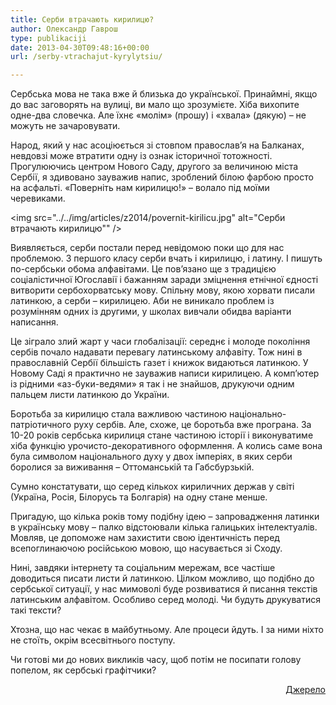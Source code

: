 ```yaml
---
title: Серби втрачають кирилицю?
author: Олександр Гаврош
type: publikaciji
date: 2013-04-30T09:48:16+00:00
url: /serby-vtrachajut-kyrylytsiu/

---
```

Сербська мова не така вже й близька до української. Принаймні, якщо до вас заговорять на вулиці, ви мало що зрозумієте. Хіба вихопите одне-два словечка. Але їхнє «молім» (прошу) і «хвала» (дякую) – не можуть не зачаровувати.<!--more-->

Народ, який у нас асоціюється зі стовпом православ’я на Балканах, невдовзі може втратити одну із ознак історичної тотожності. Прогулюючись центром Нового Саду, другого за величиною міста Сербії, я здивовано зауважив напис, зроблений білою фарбою просто на асфальті. «Поверніть нам кирилицю!» – волало під моїми черевиками.

<img src="../../img/articles/z2014/povernit-kirilicu.jpg" alt="Серби втрачають кирилицю"" />

Виявляється, серби постали перед невідомою поки що для нас проблемою. З першого класу серби вчать і кирилицю, і латину. І пишуть по-сербськи обома алфавітами. Це пов’язано ще з традицією соціалістичної Югославії і бажанням заради зміцнення етнічної єдності витворити сербохорватську мову. Спільну мову, якою хорвати писали латинкою, а серби – кирилицею. Аби не виникало проблем із розумінням одних із другими, у школах вивчали обидва варіанти написання.

Це зіграло злий жарт у часи глобалізації: середнє і молоде покоління сербів почало надавати перевагу латинському алфавіту. Тож нині в православній Сербії більшість газет і книжок видаються латинкою. У Новому Саді я практично не зауважив написи кирилицею. А комп’ютер із рідними «аз-буки-ведями» я так і не знайшов, друкуючи одним пальцем листи латинкою до України.

Боротьба за кирилицю стала важливою частиною національно-патріотичного руху сербів. Але, схоже, це боротьба вже програна. За 10-20 років сербська кирилиця стане частиною історії і виконуватиме хіба функцію урочисто-декоративного оформлення. А колись саме вона була символом національного духу у двох імперіях, в яких серби боролися за виживання – Оттоманській та Габсбурзькій.

Сумно констатувати, що серед кількох кириличних держав у світі (Україна, Росія, Білорусь та Болгарія) на одну стане менше.

Пригадую, що кілька років тому подібну ідею – запровадження латинки в українську мову – палко відстоювали кілька галицьких інтелектуалів. Мовляв, це допоможе нам захистити свою ідентичність перед всепоглинаючою російською мовою, що насувається зі Сходу.

Нині, завдяки інтернету та соціальним мережам, все частіше доводиться писати листи й латинкою. Цілком можливо, що подібно до сербської ситуації, у нас мимоволі буде розвиватися й писання текстів латинським алфавітом. Особливо серед молоді. Чи будуть друкуватися такі тексти?

Хтозна, що нас чекає в майбутньому. Але процеси йдуть. І за ними ніхто не стоїть, окрім всесвітнього поступу.

Чи готові ми до нових викликів часу, щоб потім не посипати голову попелом, як сербські графітчики?

<p style="text-align: right;">
  <a href="http://www.radiosvoboda.org/content/article/24969543.html" target="_blank">Джерело</a>
</p>
